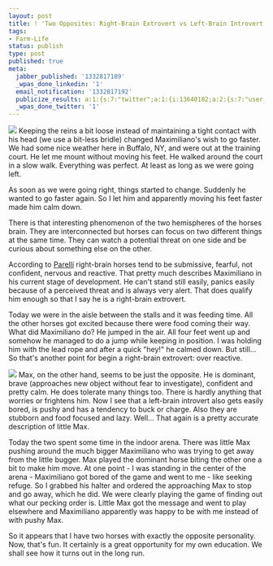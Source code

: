 ```yaml
---
layout: post
title: ! 'Two Opposites: Right-Brain Extrovert vs Left-Brain Introvert'
tags:
- Farm-Life
status: publish
type: post
published: true
meta:
  jabber_published: '1332817189'
  _wpas_done_linkedin: '1'
  email_notification: '1332817192'
  publicize_results: a:1:{s:7:"twitter";a:1:{i:13640102;a:2:{s:7:"user_id";s:10:"snscaimito";s:7:"post_id";s:18:"184474792311799808";}}}
  _wpas_done_twitter: '1'
---
```

<img src="http://stephanschwab.files.wordpress.com/2012/03/maximiliano.jpg" class="align-left"> Keeping the reins a bit loose instead of maintaining a tight contact with his head (we use a bit-less bridle) changed Maximiliano's wish to go faster. We had some nice weather here in Buffalo, NY, and were out at the training court. He let me mount without moving his feet. He walked around the court in a slow walk. Everything was perfect. At least as long as we were going left.

As soon as we were going right, things started to change. Suddenly he wanted to go faster again. So I let him and apparently moving his feet faster made him calm down.

There is that interesting phenomenon of the two hemispheres of the horses brain. They are interconnected but horses can focus on two different things at the same time. They can watch a potential threat on one side and be curious about something else on the other.

According to <a href="http://www.parellinaturalhorsetraining.com/horsenality-horses/">Parelli</a> right-brain horses tend to be submissive, fearful, not confident, nervous and reactive. That pretty much describes Maximiliano in his current stage of development. He can't stand still easily, panics easily because of a perceived threat and is always very alert. That does qualify him enough so that I say he is a right-brain extrovert.

Today we were in the aisle between the stalls and it was feeding time. All the other horses got excited because there were food coming their way. What did Maximiliano do? He jumped in the air. All four feet went up and somehow he managed to do a jump while keeping in position. I was holding him with the lead rope and after a quick "hey!" he calmed down. But still… So that's another point for begin a right-brain extrovert: over reactive.

<img src="http://stephanschwab.files.wordpress.com/2012/03/max.jpg" class="align-right"> Max, on the other hand, seems to be just the opposite. He is dominant, brave (approaches new object without fear to investigate), confident and pretty calm. He does tolerate many things too. There is hardly anything that worries or frightens him. Now I see that a left-brain introvert also gets easily bored, is pushy and has a tendency to buck or charge. Also they are stubborn and food focused and lazy. Well… That again is a pretty accurate description of little Max.

Today the two spent some time in the indoor arena. There was little Max pushing around the much bigger Maximiliano who was trying to get away from the little bugger. Max played the dominant horse biting the other one a bit to make him move. At one point - I was standing in the center of the arena - Maximiliano got bored of the game and went to me - like seeking refuge. So I grabbed his halter and ordered the approaching Max to stop and go away, which he did. We were clearly playing the game of finding out what our pecking order is. Little Max got the message and went to play elsewhere and Maximiliano apparently was happy to be with me instead of with pushy Max.

So it appears that I have two horses with exactly the opposite personality. Now, that's fun. It certainly is a great opportunity for my own education. We shall see how it turns out in the long run.
<br />
